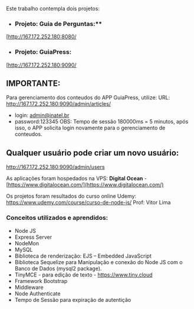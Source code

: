 Este trabalho contempla dois projetos:


 - ### Projeto: Guia de Perguntas:**
[http://167.172.252.180:8080/

- ### Projeto: **GuiaPress:**
[http://167.172.252.180:9090/

## IMPORTANTE:
Para gerenciamento dos conteudos do APP GuiaPress, utilize:
URL: http://167.172.252.180:9090/admin/articles/
- login: admin@inatel.br
- password:123345
OBS: Tempo de sessão 180000ms = 5 minutos, após isso, o APP solicita login novamente para o gerenciamento de conteudos.

## Qualquer usuário pode criar um novo usuário:
http://167.172.252.180:9090/admin/users





As aplicações foram hospedados na VPS: **Digital Ocean** - [https://www.digitalocean.com/](https://www.digitalocean.com/)


Os projetos foram resultados do curso online Udemy:
https://www.udemy.com/course/curso-de-node-js/
Prof: Vitor Lima

### Conceitos utilizados e aprendidos:
- Node JS
- Express Server
- NodeMon
- MySQL
- Biblioteca de renderização: EJS – Embedded JavaScript
- Biblioteca Sequelize para Manipulação e conexão  do Node JS com o Banco de Dados (mysql2 package).
- TinyMCE - para edição de texto - https://www.tiny.cloud
- Framework Bootstrap
- Middleware 
- Node Authenticate
- Tempo de Sessão para expiração de autentição
